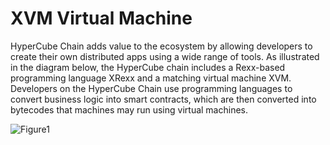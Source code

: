 # XVM Virtual Machine

HyperCube Chain adds value to the ecosystem by allowing developers to create their own distributed apps using a wide range of tools. As illustrated in the diagram below, the HyperCube chain includes a Rexx-based programming language XRexx and a matching virtual machine XVM. Developers on the HyperCube Chain use programming languages to convert business logic into smart contracts, which are then converted into bytecodes that machines may run using virtual machines.

![Figure1](https://i.imgur.com/ZzgoTQl.png)